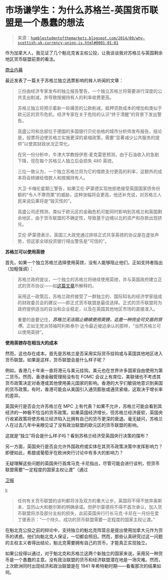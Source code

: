 <!--yml

类别：未分类

日期：2024-05-18 03:33:58

-->

# 市场谦学生：为什么苏格兰-英国货币联盟是一个愚蠢的想法

> 来源：[`humblestudentofthemarkets.blogspot.com/2014/09/why-scottish-uk-currency-union-is.html#0001-01-01`](https://humblestudentofthemarkets.blogspot.com/2014/09/why-scottish-uk-currency-union-is.html#0001-01-01)

作为加拿大人，我见证了几个魁北克省主权公投，让我谈谈我对苏格兰与英国剩余地区货币联盟前景的看法。

[商业内幕](http://www.businessinsider.com/goldman-sachs-scottish-independence-could-trigger-a-eurozone-style-financial-crisis-2014-9)

最近发表了一篇关于苏格兰独立选票影响的耸人听闻的文章：

> 三份由经济专家发布的独立报告警告，一个独立苏格兰将需要进行深度的公共支出削减，并导致按揭持有人的利率收费更高。
> 
> 苏格兰独立将预示着新一轮痛苦的公款削减，抵押贷款成本的增加和类似于欧元区的货币危机，经济专家在关于危险的认识“终于清醒”的背景下发出警告。
> 
> 高盛公司和总部位于德国的多国银行贝伦伯格的城市分析师发布报告，结论是，投票将迫使苏格兰实施更深的紧缩政策，需要“显著减少公共服务的提供”以使其财政状况正常化。
> 
> 在另一份分析中，牛津大学教授伊恩·麦克雷恩预测，由于石油收入的急剧下降，现在每个苏格兰人独立后会损失 480 英镑。
> 
> 三位一致认为，一个独立苏格兰将为它的借款支付更高的利率，这额外的成本将会转嫁给借款人和按揭持有人。
> 
> 大卫·卡梅伦星期三警告，如果艾伦·萨蒙德实现他拒绝接受英国国家债务份额的“令人不寒而栗”的威胁，这种涨幅将会更高，他还补充说，对苏格兰人民来说后果将是“毁灭性的”。
> 
> 高盛公司还预测，类似于欧元区的金融危机可能同时影响到苏格兰和英国剩余地区，由于货币联盟的不确定性，导致基于边境以北的资产和存款出现挤兑。
> 
> 艾伦·萨蒙德表示，英国三大政党通过排除正式共享英镑的协议是在虚张声势，但这家全球投资银行得出警告是“可信的”。

**苏格兰可以使用英镑**

首先，如果一个独立苏格兰选择使用英镑，没有人能够阻止他们，正如支持者指出（加粗强调）：

> 苏格兰政府提议，一个独立的苏格兰将继续使用英镑，并与英国政府建立正式的货币协议——如[这篇文章](http://yesscotland.net/news/common-sense-currency)所解释的。
> 
> 采用这一政策后，苏格兰政府接受了一群独立的、国际知名的经济学家组成的财政委员会的建议——即正式货币联盟是最佳选择。正式的货币联盟将为政府提供适当的自治和企业稳定，以及在英国其他地区市场的直接准入。
> 
> 重要的是要记住，***苏格兰无法阻止继续使用英镑，这是一种完全可交易的货币***。正如无党派领袖阿利斯泰尔·达令最近被迫承认的那样，“当然苏格兰可以使用英镑”。

**使用英镑存在相当大的成本**

然而，这也存在成本。首先是苏格兰是否采用实际货币挂钩或与英国其他地区进入货币联盟。如果是这样，货币联盟会是什么样子呢？

例如，香港几十年来一直将港元与美元挂钩。美元也在世界许多国家自由使用为第二货币。然而，香港金融管理局没有在 FOMC 会议上有席位，美联储也不考虑其货币政策决定对香港或其他使用美元国家的影响。香港的大亨们敏锐地意识到美国的货币政策。有时，香港可能会从美国引入通货膨胀或通货紧缩，这取决于增长率的差异。

英国央行是否会允许苏格兰在 MPC 上有代表？如果不允许，苏格兰可能会看到其经济的一种极不恰当的货币政策。如果英国经济增长，但苏格兰经济疲软，英国央行收紧政策将使苏格兰经济陷入比拥有自己的货币更深的衰退。毫无疑问，苏格兰人在过去几年中亲眼见证了没有政治联盟的欧元区的货币联盟的影响。

这就是“独立”将会是什么样子吗？看到苏格兰经济受英国央行决策的摆布？

另一方面，英国央行是否会允许外国政府或实体在其货币政策决策中发挥影响力？即便如此，希腊或葡萄牙在欧洲央行讨论中有多大的影响力？

无疑理解这些问题的英国央行首席马克·卡尼指出，尽管可能会进行谈判，但货币联盟需要“一定程度的国家主权让渡”（通过

[卫报](http://www.theguardian.com/politics/2014/mar/28/independent-scotland-may-keep-pound)

):

> 任何有关货币联盟的谈判都将涉及双方的重大让步。英国将不得不放弃奥斯本、亚历山大和鲍尔斯的明确承诺。但萨尔蒙德将不得不首次承认，加入货币联盟将涉及部分主权的损失，此前英国央行行长马克·卡尼在一月份在爱丁堡表示：“一个持久、成功的货币联盟需要一定程度的国家主权让渡。”

在魁北克公投之前的辩论中，支持独立的魁北克阵营总是提出使用加拿大元作为货币的诱惑。他们向魁北克人保证，一切都会照旧。然而，那些认真研究过这一问题的主权主义者得出结论，魁北克需要拥有自己的货币，才能真正实现独立。

如果公投得以通过，对于魁北克和苏格兰这两个新独立的国家来说，采用另一种货币是一个愚蠢的主意。没有政治联盟的货币和经济联盟潜在地是一场灾难。然而，上次欧洲同时出现经济和政治联盟是在 1941 年希特勒时期——看看那次的结果如何。
